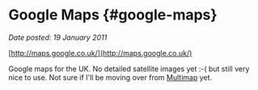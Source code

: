 # Google Maps {#google-maps}

_Date posted: 19 January 2011_

[http://maps.google.co.uk/](http://maps.google.co.uk/)

Google maps for the UK. No detailed satellite images yet :-( but still very nice to use. Not sure if I'll be moving over from [Multimap](http://www.multimap.co.uk/) yet.